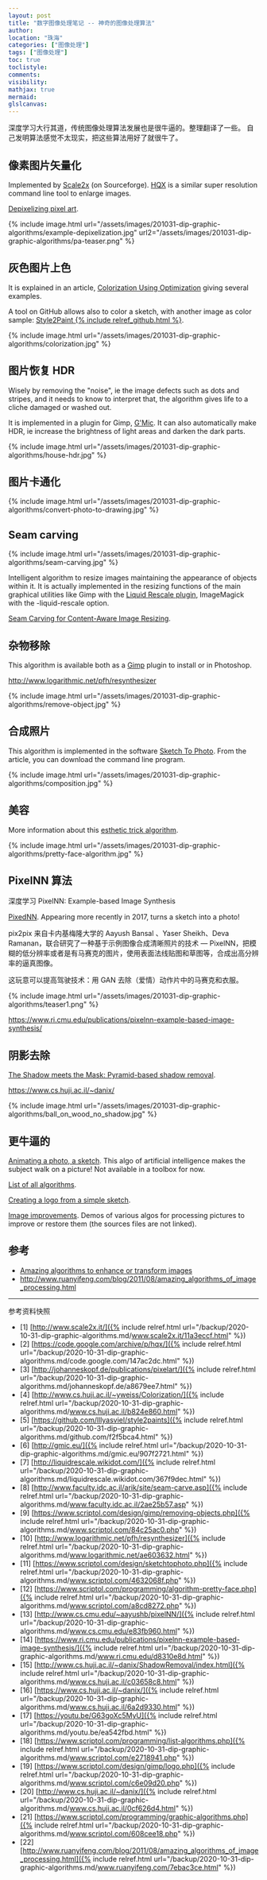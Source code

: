 ```yaml
---
layout: post
title: "数字图像处理笔记 -- 神奇的图像处理算法"
author:
location: "珠海"
categories: ["图像处理"]
tags: ["图像处理"]
toc: true
toclistyle:
comments:
visibility:
mathjax: true
mermaid:
glslcanvas:
---
```


深度学习大行其道，传统图像处理算法发展也是很牛逼的。整理翻译了一些。
自己发明算法感觉不太现实，把这些算法用好了就很牛了。


## 像素图片矢量化

Implemented by [Scale2x](http://www.scale2x.it/) (on Sourceforge). [HQX](https://code.google.com/archive/p/hqx/) is a similar super resolution command line tool to enlarge images.

[Depixelizing pixel art](http://johanneskopf.de/publications/pixelart/).

{% include image.html url="/assets/images/201031-dip-graphic-algorithms/example-depixelization.jpg"
url2="/assets/images/201031-dip-graphic-algorithms/pa-teaser.png" %}


## 灰色图片上色

It is explained in an article, [Colorization Using Optimization](http://www.cs.huji.ac.il/~yweiss/Colorization/) giving several examples.

A tool on GitHub allows also to color a sketch, with another image as color sample: [Style2Paint {% include relref_github.html %}](https://github.com/lllyasviel/style2paints).

{% include image.html url="/assets/images/201031-dip-graphic-algorithms/colorization.jpg" %}


## 图片恢复 HDR

Wisely by removing the "noise", ie the image defects such as dots and stripes, and it needs to know to interpret that, the algorithm gives life to a cliche damaged or washed out.

It is implemented in a plugin for Gimp, [G'Mic](http://gmic.eu/). It can also automatically make HDR, ie increase the brightness of light areas and darken the dark parts.

{% include image.html url="/assets/images/201031-dip-graphic-algorithms/house-hdr.jpg" %}


## 图片卡通化

{% include image.html url="/assets/images/201031-dip-graphic-algorithms/convert-photo-to-drawing.jpg" %}


## Seam carving

{% include image.html url="/assets/images/201031-dip-graphic-algorithms/seam-carving.jpg" %}

Intelligent algorithm to resize images maintaining the appearance of objects within it. It is actually implemented in the resizing functions of the main graphical utilities like Gimp with the [Liquid Rescale plugin](http://liquidrescale.wikidot.com/), ImageMagick with the -liquid-rescale option.

[Seam Carving for Content-Aware Image Resizing](http://www.faculty.idc.ac.il/arik/site/seam-carve.asp).


## 杂物移除

This algorithm is available both as a [Gimp](https://www.scriptol.com/design/gimp/removing-objects.php) plugin to install or in Photoshop.

<http://www.logarithmic.net/pfh/resynthesizer>

{% include image.html url="/assets/images/201031-dip-graphic-algorithms/remove-object.jpg" %}


## 合成照片

This algorithm is implemented in the software [Sketch To Photo](https://www.scriptol.com/design/sketchtophoto.php). From the article, you can download the command line program.

{% include image.html url="/assets/images/201031-dip-graphic-algorithms/composition.jpg" %}


## 美容

More information about this [esthetic trick algorithm](https://www.scriptol.com/programming/algorithm-pretty-face.php).

{% include image.html url="/assets/images/201031-dip-graphic-algorithms/pretty-face-algorithm.jpg" %}


## PixelNN 算法

深度学习 PixelNN: Example-based Image Synthesis

[PixedNN](http://www.cs.cmu.edu/~aayushb/pixelNN/). Appearing more recently in 2017, turns a sketch into a photo!

pix2pix 来自卡内基梅隆大学的 Aayush Bansal 、Yaser Sheikh、Deva Ramanan，联合研究了一种基于示例图像合成清晰照片的技术 — PixelNN，把模糊的低分辨率或者是有马赛克的图片，使用表面法线贴图和草图等，合成出高分辨率的逼真图像。

这玩意可以提高驾驶技术：用 GAN 去除（爱情）动作片中的马赛克和衣服。

{% include image.html url="/assets/images/201031-dip-graphic-algorithms/teaser1.png" %}

<https://www.ri.cmu.edu/publications/pixelnn-example-based-image-synthesis/>


## 阴影去除

[The Shadow meets the Mask: Pyramid-based shadow removal](http://www.cs.huji.ac.il/~danix/ShadowRemoval/index.html).

<https://www.cs.huji.ac.il/~danix/>

{% include image.html url="/assets/images/201031-dip-graphic-algorithms/ball_on_wood_no_shadow.jpg" %}


## 更牛逼的

[Animating a photo, a sketch](https://youtu.be/G63goXc5MyU). This algo of artificial intelligence makes the subject walk on a picture! Not available in a toolbox for now.

[List of all algorithms](https://www.scriptol.com/programming/list-algorithms.php).

[Creating a logo from a simple sketch](https://www.scriptol.com/design/gimp/logo.php).

[Image improvements](http://www.cs.huji.ac.il/~danix/). Demos of various algos for processing pictures to improve or restore them (the sources files are not linked).


## 参考

* [Amazing algorithms to enhance or transform images](https://www.scriptol.com/programming/graphic-algorithms.php)
* <http://www.ruanyifeng.com/blog/2011/08/amazing_algorithms_of_image_processing.html>

-----

<font class='ref_snapshot'>参考资料快照</font>

- [1] [http://www.scale2x.it/]({% include relref.html url="/backup/2020-10-31-dip-graphic-algorithms.md/www.scale2x.it/11a3eccf.html" %})
- [2] [https://code.google.com/archive/p/hqx/]({% include relref.html url="/backup/2020-10-31-dip-graphic-algorithms.md/code.google.com/147ac2dc.html" %})
- [3] [http://johanneskopf.de/publications/pixelart/]({% include relref.html url="/backup/2020-10-31-dip-graphic-algorithms.md/johanneskopf.de/a8679ee7.html" %})
- [4] [http://www.cs.huji.ac.il/~yweiss/Colorization/]({% include relref.html url="/backup/2020-10-31-dip-graphic-algorithms.md/www.cs.huji.ac.il/b824e860.html" %})
- [5] [https://github.com/lllyasviel/style2paints]({% include relref.html url="/backup/2020-10-31-dip-graphic-algorithms.md/github.com/f2f5bca4.html" %})
- [6] [http://gmic.eu/]({% include relref.html url="/backup/2020-10-31-dip-graphic-algorithms.md/gmic.eu/907f2721.html" %})
- [7] [http://liquidrescale.wikidot.com/]({% include relref.html url="/backup/2020-10-31-dip-graphic-algorithms.md/liquidrescale.wikidot.com/367f9dec.html" %})
- [8] [http://www.faculty.idc.ac.il/arik/site/seam-carve.asp]({% include relref.html url="/backup/2020-10-31-dip-graphic-algorithms.md/www.faculty.idc.ac.il/2ae25b57.asp" %})
- [9] [https://www.scriptol.com/design/gimp/removing-objects.php]({% include relref.html url="/backup/2020-10-31-dip-graphic-algorithms.md/www.scriptol.com/84c25ac0.php" %})
- [10] [http://www.logarithmic.net/pfh/resynthesizer]({% include relref.html url="/backup/2020-10-31-dip-graphic-algorithms.md/www.logarithmic.net/ae603632.html" %})
- [11] [https://www.scriptol.com/design/sketchtophoto.php]({% include relref.html url="/backup/2020-10-31-dip-graphic-algorithms.md/www.scriptol.com/4632068f.php" %})
- [12] [https://www.scriptol.com/programming/algorithm-pretty-face.php]({% include relref.html url="/backup/2020-10-31-dip-graphic-algorithms.md/www.scriptol.com/a8cd8272.php" %})
- [13] [http://www.cs.cmu.edu/~aayushb/pixelNN/]({% include relref.html url="/backup/2020-10-31-dip-graphic-algorithms.md/www.cs.cmu.edu/e83fb960.html" %})
- [14] [https://www.ri.cmu.edu/publications/pixelnn-example-based-image-synthesis/]({% include relref.html url="/backup/2020-10-31-dip-graphic-algorithms.md/www.ri.cmu.edu/d8310e8d.html" %})
- [15] [http://www.cs.huji.ac.il/~danix/ShadowRemoval/index.html]({% include relref.html url="/backup/2020-10-31-dip-graphic-algorithms.md/www.cs.huji.ac.il/c03658c8.html" %})
- [16] [https://www.cs.huji.ac.il/~danix/]({% include relref.html url="/backup/2020-10-31-dip-graphic-algorithms.md/www.cs.huji.ac.il/6a2d9330.html" %})
- [17] [https://youtu.be/G63goXc5MyU]({% include relref.html url="/backup/2020-10-31-dip-graphic-algorithms.md/youtu.be/ea542fbd.html" %})
- [18] [https://www.scriptol.com/programming/list-algorithms.php]({% include relref.html url="/backup/2020-10-31-dip-graphic-algorithms.md/www.scriptol.com/e2718941.php" %})
- [19] [https://www.scriptol.com/design/gimp/logo.php]({% include relref.html url="/backup/2020-10-31-dip-graphic-algorithms.md/www.scriptol.com/c6e09d20.php" %})
- [20] [http://www.cs.huji.ac.il/~danix/]({% include relref.html url="/backup/2020-10-31-dip-graphic-algorithms.md/www.cs.huji.ac.il/0cf626d4.html" %})
- [21] [https://www.scriptol.com/programming/graphic-algorithms.php]({% include relref.html url="/backup/2020-10-31-dip-graphic-algorithms.md/www.scriptol.com/608cee18.php" %})
- [22] [http://www.ruanyifeng.com/blog/2011/08/amazing_algorithms_of_image_processing.html]({% include relref.html url="/backup/2020-10-31-dip-graphic-algorithms.md/www.ruanyifeng.com/7ebac3ce.html" %})
